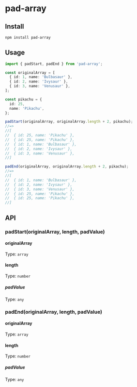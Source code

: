 # pad-array


## Install

```bash
npm install pad-array
```

## Usage

```ts
import { padStart, padEnd } from 'pad-array';

const originalArray = [
  { id: 1, name: 'Bulbasaur' },
  { id: 2, name: 'Ivysaur' },
  { id: 3, name: 'Venusaur' },
];

const pikachu = {
  id: 25,
  name: 'Pikachu',
};

padStart(originalArray, originalArray.length + 2, pikachu);
//=>
//[
//  { id: 25, name: 'Pikachu' },
//  { id: 25, name: 'Pikachu' },
//  { id: 1, name: 'Bulbasaur' },
//  { id: 2, name: 'Ivysaur' },
//  { id: 3, name: 'Venusaur' },
//]

padEnd(originalArray, originalArray.length + 2, pikachu);
//=>
//[
//  { id: 1, name: 'Bulbasaur' },
//  { id: 2, name: 'Ivysaur' },
//  { id: 3, name: 'Venusaur' },
//  { id: 25, name: 'Pikachu' },
//  { id: 25, name: 'Pikachu' },
//]
```

## API

### padStart(originalArray, length, padValue)

#### originalArray

Type: `array`

#### length

Type: `number`

##### padValue

Type: `any`

### padEnd(originalArray, length, padValue)

#### originalArray

Type: `array`

#### length

Type: `number`

##### padValue

Type: `any`

